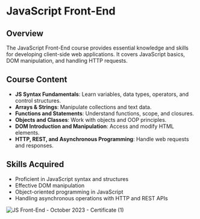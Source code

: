 # JavaScript Front-End

## Overview
The JavaScript Front-End course provides essential knowledge and skills for developing client-side web applications. It covers JavaScript basics, DOM manipulation, and handling HTTP requests.

## Course Content
- **JS Syntax Fundamentals**: Learn variables, data types, operators, and control structures.
- **Arrays & Strings**: Manipulate collections and text data.
- **Functions and Statements**: Understand functions, scope, and closures.
- **Objects and Classes**: Work with objects and OOP principles.
- **DOM Introduction and Manipulation**: Access and modify HTML elements.
- **HTTP, REST, and Asynchronous Programming**: Handle web requests and responses.

## Skills Acquired
- Proficient in JavaScript syntax and structures
- Effective DOM manipulation
- Object-oriented programming in JavaScript
- Handling asynchronous operations with HTTP and REST APIs

![JS Front-End - October 2023 - Certificate (1)](https://github.com/IvanAbadzhiev01/JS-Front-End/assets/107812744/f01b6a12-1e3e-4531-9410-138a705cc905)
